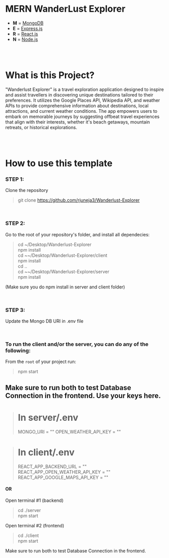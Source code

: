 # MERN WanderLust Explorer

- **M** = [MongoDB](https://www.mongodb.com)
- **E** = [Express.js](https://expressjs.com)
- **R** = [React.js](https://reactjs.org)
- **N** = [Node.js](https://nodejs.org)

<br />
<br />

# What is this Project?
"Wanderlust Explorer" is a travel exploration application designed to inspire and assist travellers in discovering unique destinations tailored to their preferences. It utilizes the Google Places API, Wikipedia API, and weather APIs to provide comprehensive information about destinations, local attractions, and current weather conditions. The app empowers users to embark on memorable journeys by suggesting offbeat travel experiences that align with their interests, whether it's beach getaways, mountain retreats, or historical explorations.

<br />
<br />

# How to use this template

### STEP 1:

Clone the repository
> git clone https://github.com/rjuneja3/Wanderlust-Explorer

<br />

### STEP 2:

Go to the root of your repository's folder, and install all dependecies:

> cd ~/Desktop/Wanderlust-Explorer<br />
> npm install<br />
> cd ~~/Desktop/Wanderlust-Explorer/client<br />
> npm install<br />
> cd ..<br />
> cd ~~/Desktop/Wanderlust-Explorer/server<br />
> npm install<br />

(Make sure you do npm install in server and client folder)

<br />

### STEP 3:

Update the Mongo DB URI in .env file

<br />


### To run the client and/or the server, you can do any of the following:

From the `root` of your project run:
> npm start

## Make sure to run both to test Database Connection in the frontend. Use your keys here. 
> # In server/.env
> MONGO_URI = ""
> OPEN_WEATHER_API_KEY = ""

> # In client/.env
> REACT_APP_BACKEND_URL = ""
> REACT_APP_OPEN_WEATHER_API_KEY = ""
> REACT_APP_GOOGLE_MAPS_API_KEY = ""

#### OR

Open terminal #1 (backend)
> cd ./server<br />
> npm start

Open terminal #2 (frontend)
> cd ./client<br />
> npm start

Make sure to run both to test Database Connection in the frontend.